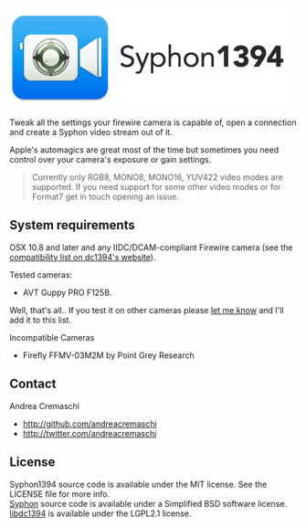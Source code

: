 ![Syphon1394](https://raw.githubusercontent.com/andreacremaschi/Syphon1394/master/AppTitle.png)

Tweak all the settings your firewire camera is capable of, open a connection and create a Syphon video stream out of it.

Apple's automagics are great most of the time but sometimes you need control over your camera's exposure or gain settings. 

> Currently only RGB8, MONO8, MONO16, YUV422 video modes are supported. If you need support for some other video modes or for Format7 get in touch opening an issue.

## System requirements

OSX 10.8 and later and any IIDC/DCAM-compliant Firewire camera (see the [compatibility list on dc1394's website](http://damien.douxchamps.net/ieee1394/cameras/)).

Tested cameras:
- AVT Guppy PRO F125B. 

Well, that's all.. If you test it on other cameras please [let me know](https://github.com/andreacremaschi/Syphon1394/issues/1) and I'll add it to this list.  

Incompatible Cameras
- Firefly FFMV-03M2M by Point Grey Research

## Contact

Andrea Cremaschi

- http://github.com/andreacremaschi
- http://twitter.com/andreacremaschi

## License

Syphon1394 source code is available under the MIT license. See the LICENSE file for more info.  
[Syphon](http://syphon.v002.info) source code is available under a Simplified BSD software license.  
[libdc1394](http://damien.douxchamps.net/ieee1394/libdc1394/) is available under the LGPL2.1 license.  
